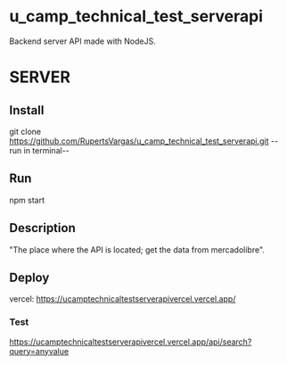 # u_camp_technical_test_serverapi
Backend server API made with NodeJS.

# SERVER

## Install
git clone https://github.com/RupertsVargas/u_camp_technical_test_serverapi.git --run in terminal--

## Run
npm start

## Description
"The place where the API is located; get the data from mercadolibre".

## Deploy
vercel: https://ucamptechnicaltestserverapivercel.vercel.app/

### Test
https://ucamptechnicaltestserverapivercel.vercel.app/api/search?query=anyvalue
